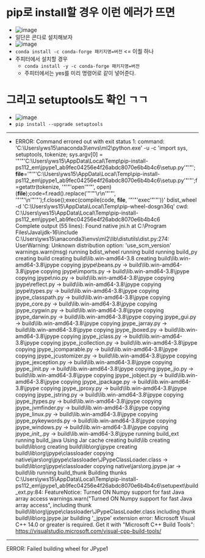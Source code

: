 # pip로 install할 경우 이런 에러가 뜨면
- ![image](https://user-images.githubusercontent.com/77317312/114494613-a0df2b00-9c57-11eb-9ea5-f5e4a3e7a011.png)
- 일단은 콘다로 설치해보자
- ![image](https://user-images.githubusercontent.com/77317312/114494723-cbc97f00-9c57-11eb-9ab4-92848810e7c8.png)
- `conda install -c conda-forge 패키지명=버전` <= 이퀄 하나
- 주피터에서 설치할 경우
   - `conda install -y -c conda-forge 패키지명=버전`
   - 주피터에서는 yes를 미리 명령어로 같이 넣어준다.
# 그리고 setuptools도 확인 ㄱㄱ
- ![image](https://user-images.githubusercontent.com/77317312/114494844-ff0c0e00-9c57-11eb-9228-ec1d25437260.png)
- `pip install --upgrade setuptools`
-------------
-   ERROR: Command errored out with exit status 1:
   command: 'C:\Users\yws15\anaconda3\envs\ml2\python.exe' -u -c 'import sys, setuptools, tokenize; sys.argv[0] = '"'"'C:\\Users\\yws15\\AppData\\Local\\Temp\\pip-install-ps112_em\\jpype1_ab9fec04256e4f26abdc8070e6b4b4c6\\setup.py'"'"'; __file__='"'"'C:\\Users\\yws15\\AppData\\Local\\Temp\\pip-install-ps112_em\\jpype1_ab9fec04256e4f26abdc8070e6b4b4c6\\setup.py'"'"';f=getattr(tokenize, '"'"'open'"'"', open)(__file__);code=f.read().replace('"'"'\r\n'"'"', '"'"'\n'"'"');f.close();exec(compile(code, __file__, '"'"'exec'"'"'))' bdist_wheel -d 'C:\Users\yws15\AppData\Local\Temp\pip-wheel-dosgn36q'
       cwd: C:\Users\yws15\AppData\Local\Temp\pip-install-ps112_em\jpype1_ab9fec04256e4f26abdc8070e6b4b4c6\
  Complete output (55 lines):
  Found native jni.h at C:\Program Files\Java\jdk-16\include
  C:\Users\yws15\anaconda3\envs\ml2\lib\distutils\dist.py:274: UserWarning: Unknown distribution option: 'use_scm_version'
    warnings.warn(msg)
  running bdist_wheel
  running build
  running build_py
  creating build
  creating build\lib.win-amd64-3.8
  creating build\lib.win-amd64-3.8\jpype
  copying jpype\beans.py -> build\lib.win-amd64-3.8\jpype
  copying jpype\imports.py -> build\lib.win-amd64-3.8\jpype
  copying jpype\nio.py -> build\lib.win-amd64-3.8\jpype
  copying jpype\reflect.py -> build\lib.win-amd64-3.8\jpype
  copying jpype\types.py -> build\lib.win-amd64-3.8\jpype
  copying jpype\_classpath.py -> build\lib.win-amd64-3.8\jpype
  copying jpype\_core.py -> build\lib.win-amd64-3.8\jpype
  copying jpype\_cygwin.py -> build\lib.win-amd64-3.8\jpype
  copying jpype\_darwin.py -> build\lib.win-amd64-3.8\jpype
  copying jpype\_gui.py -> build\lib.win-amd64-3.8\jpype
  copying jpype\_jarray.py -> build\lib.win-amd64-3.8\jpype
  copying jpype\_jboxed.py -> build\lib.win-amd64-3.8\jpype
  copying jpype\_jclass.py -> build\lib.win-amd64-3.8\jpype
  copying jpype\_jcollection.py -> build\lib.win-amd64-3.8\jpype
  copying jpype\_jcomparable.py -> build\lib.win-amd64-3.8\jpype
  copying jpype\_jcustomizer.py -> build\lib.win-amd64-3.8\jpype
  copying jpype\_jexception.py -> build\lib.win-amd64-3.8\jpype
  copying jpype\_jinit.py -> build\lib.win-amd64-3.8\jpype
  copying jpype\_jio.py -> build\lib.win-amd64-3.8\jpype
  copying jpype\_jobject.py -> build\lib.win-amd64-3.8\jpype
  copying jpype\_jpackage.py -> build\lib.win-amd64-3.8\jpype
  copying jpype\_jproxy.py -> build\lib.win-amd64-3.8\jpype
  copying jpype\_jstring.py -> build\lib.win-amd64-3.8\jpype
  copying jpype\_jtypes.py -> build\lib.win-amd64-3.8\jpype
  copying jpype\_jvmfinder.py -> build\lib.win-amd64-3.8\jpype
  copying jpype\_linux.py -> build\lib.win-amd64-3.8\jpype
  copying jpype\_pykeywords.py -> build\lib.win-amd64-3.8\jpype
  copying jpype\_windows.py -> build\lib.win-amd64-3.8\jpype
  copying jpype\__init__.py -> build\lib.win-amd64-3.8\jpype
  running build_ext
  running build_java
  Using Jar cache
  creating build\lib
  creating build\lib\org
  creating build\lib\org\jpype
  creating build\lib\org\jpype\classloader
  copying native\jars\org\jpype\classloader\JPypeClassLoader.class -> build\lib\org\jpype\classloader
  copying native\jars\org.jpype.jar -> build\lib
  running build_thunk
  Building thunks
  C:\Users\yws15\AppData\Local\Temp\pip-install-ps112_em\jpype1_ab9fec04256e4f26abdc8070e6b4b4c6\setupext\build_ext.py:84: FeatureNotice: Turned ON Numpy support for fast Java array access
    warnings.warn("Turned ON Numpy support for fast Java array access",
    including thunk build\lib\org\jpype\classloader\JPypeClassLoader.class
    including thunk build\lib\org.jpype.jar
  building '_jpype' extension
  error: Microsoft Visual C++ 14.0 or greater is required. Get it with "Microsoft C++ Build Tools": https://visualstudio.microsoft.com/visual-cpp-build-tools/
  ----------------------------------------
  ERROR: Failed building wheel for JPype1
